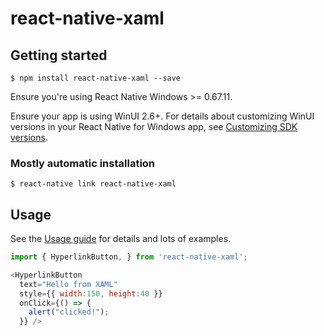 # react-native-xaml

## Getting started

`$ npm install react-native-xaml --save`

Ensure you're using React Native Windows >= 0.67.11.

Ensure your app is using WinUI 2.6+. For details about customizing WinUI versions in your React Native for Windows app, see [Customizing SDK versions](https://microsoft.github.io/react-native-windows/docs/customizing-sdk-versions).

### Mostly automatic installation

`$ react-native link react-native-xaml`

## Usage

See the [Usage guide](https://github.com/microsoft/react-native-xaml/blob/main/USAGE.md) for details and lots of examples.

```javascript
import { HyperlinkButton, } from 'react-native-xaml';

<HyperlinkButton 
  text="Hello from XAML" 
  style={{ width:150, height:40 }} 
  onClick={() => {
    alert("clicked!");
  }} />
```
